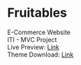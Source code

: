 # Fruitables
E-Commerce Website  
ITI - MVC Project  
Live Preview: <a href="https://htmlcodex.com/demo/?item=2824" target="_blank">Link</a>  
Theme Download:  <a href="https://htmlcodex.com/vegetable-website-template" target="_blank">Link</a>

